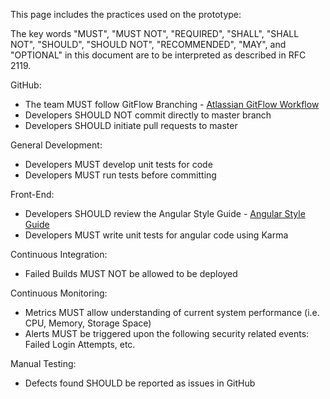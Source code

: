 This page includes the practices used on the prototype:

The key words "MUST", "MUST NOT", "REQUIRED", "SHALL", "SHALL NOT", "SHOULD", "SHOULD NOT", "RECOMMENDED", "MAY", and "OPTIONAL" in this document are to be interpreted as described in RFC 2119.

GitHub:
* The team MUST follow GitFlow Branching - [Atlassian GitFlow Workflow](https://www.atlassian.com/git/tutorials/comparing-workflows/gitflow-workflow)
* Developers SHOULD NOT commit directly to master branch
* Developers SHOULD initiate pull requests to master

General Development:
* Developers MUST develop unit tests for code
* Developers MUST run tests before committing

Front-End:
* Developers SHOULD review the Angular Style Guide - [Angular Style Guide](https://github.com/johnpapa/angular-styleguide)
* Developers MUST write unit tests for angular code using Karma

Continuous Integration:
* Failed Builds MUST NOT be allowed to be deployed

Continuous Monitoring:
* Metrics MUST allow understanding of current system performance (i.e. CPU, Memory, Storage Space)
* Alerts MUST be triggered upon the following security related events: Failed Login Attempts, etc.

Manual Testing:
* Defects found SHOULD be reported as issues in GitHub


